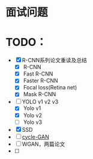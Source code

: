 # 面试问题
# TODO：
- [x] R-CNN系列论文重读及总结
    - [X] R-CNN
    - [X] Fast R-CNN
    - [x] Faster R-CNN
    - [x] Focal loss(Retina net)
    - [x] Mask R-CNN
- [ ] YOLO v1 v2 v3
    - [x] Yolo v1
    - [x] Yolo v2
    - [ ] Yolo v3
- [x] SSD
- [ ] [cycle-GAN](https://github.com/ArtechStark/pytorch-CycleGAN-and-pix2pix)
- [ ] WGAN，两篇论文
- [ ] 